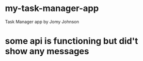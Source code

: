 # my-task-manager-app
Task Manager app by Jomy Johnson



# some api is functioning but did't show any messages

